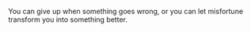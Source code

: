 You can give up when something goes wrong, or you can let misfortune transform you into something better.
